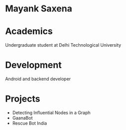 # Mayank Saxena

# Academics
Undergraduate student at Delhi Technological University

# Development
Android and backend developer

# Projects
- Detecting Influential Nodes in a Graph
- GaanaBot 
- Rescue Bot India
